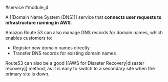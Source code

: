 #service #module_4

A [[Domain Name System (DNS)]] service that **connects user requests to infrastructure running in AWS**.

Amazon Route 53 can also manage DNS records for domain names, which enables customers to:

- Register new domain names directly
- Transfer DNS records for existing domain names

Route53 can also be a good [[AWS for Disaster Recovery|disaster recovery]] method, as it is easy to switch to a secondary site when the primary site is down.
